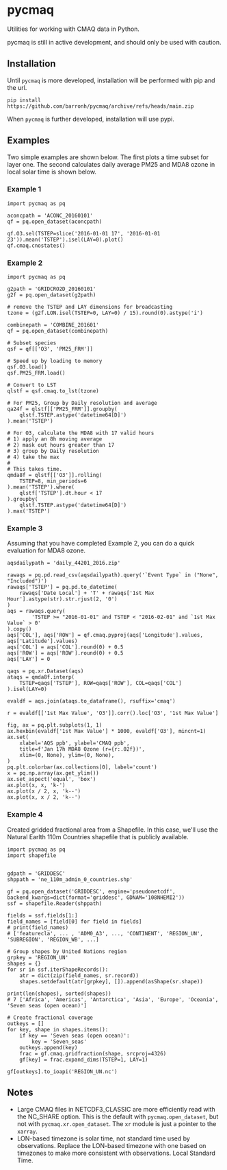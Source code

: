 # pycmaq
Utilities for working with CMAQ data in Python.

pycmaq is still in active development, and should only be used with caution.

## Installation

Until `pycmaq` is more developed, installation will be performed with pip and the url.

`pip install https://github.com/barronh/pycmaq/archive/refs/heads/main.zip`

When `pycmaq` is further developed, installation will use pypi.

## Examples

Two simple examples are shown below. The first plots a time subset
for layer one. The second calculates daily average PM25 and MDA8 ozone
in local solar time is shown below.

### Example 1

```
import pycmaq as pq

aconcpath = 'ACONC_20160101'
qf = pq.open_dataset(aconcpath)

qf.O3.sel(TSTEP=slice('2016-01-01 17', '2016-01-01 23')).mean('TSTEP').isel(LAY=0).plot()
qf.cmaq.cnostates()
```


### Example 2

```
import pycmaq as pq

g2path = 'GRIDCRO2D_20160101'
g2f = pq.open_dataset(g2path)

# remove the TSTEP and LAY dimensions for broadcasting
tzone = (g2f.LON.isel(TSTEP=0, LAY=0) / 15).round(0).astype('i')

combinepath = 'COMBINE_201601'
qf = pq.open_dataset(combinepath)

# Subset species
qsf = qf[['O3', 'PM25_FRM']]

# Speed up by loading to memory
qsf.O3.load()
qsf.PM25_FRM.load()

# Convert to LST
qlstf = qsf.cmaq.to_lst(tzone)

# For PM25, Group by Daily resolution and average
qa24f = qlstf[['PM25_FRM']].groupby(
	qlstf.TSTEP.astype('datetime64[D]')
).mean('TSTEP')

# For O3, calculate the MDA8 with 17 valid hours
# 1) apply an 8h moving average
# 2) mask out hours greater than 17
# 3) group by Daily resolution
# 4) take the max
#
# This takes time.
qmda8f = qlstf[['O3']].rolling(
    TSTEP=8, min_periods=6
).mean('TSTEP').where(
    qlstf['TSTEP'].dt.hour < 17
).groupby(
    qlstf.TSTEP.astype('datetime64[D]')
).max('TSTEP')
```


### Example 3

Assuming that you have completed Example 2, you can do a quick evaluation
for MDA8 ozone.

```
aqsdailypath = 'daily_44201_2016.zip'

rawaqs = pq.pd.read_csv(aqsdailypath).query('`Event Type` in ("None", "Included")')
rawaqs['TSTEP'] = pq.pd.to_datetime(
    rawaqs['Date Local'] + 'T' + rawaqs['1st Max Hour'].astype(str).str.rjust(2, '0')
)
aqs = rawaqs.query(
        'TSTEP >= "2016-01-01" and TSTEP < "2016-02-01" and `1st Max Value` > 0'
).copy()
aqs['COL'], aqs['ROW'] = qf.cmaq.pyproj(aqs['Longitude'].values, aqs['Latitude'].values)
aqs['COL'] = aqs['COL'].round(0) + 0.5
aqs['ROW'] = aqs['ROW'].round(0) + 0.5
aqs['LAY'] = 0

qaqs = pq.xr.Dataset(aqs)
ataqs = qmda8f.interp(
    TSTEP=qaqs['TSTEP'], ROW=qaqs['ROW'], COL=qaqs['COL']
).isel(LAY=0)

evaldf = aqs.join(ataqs.to_dataframe(), rsuffix='cmaq')

r = evaldf[['1st Max Value', 'O3']].corr().loc['O3', '1st Max Value']

fig, ax = pq.plt.subplots(1, 1)
ax.hexbin(evaldf['1st Max Value'] * 1000, evaldf['O3'], mincnt=1)
ax.set(
    xlabel='AQS ppb', ylabel='CMAQ ppb',
    title=f'Jan 17h MDA8 Ozone (r={r:.02f})',
    xlim=(0, None), ylim=(0, None),
)
pq.plt.colorbar(ax.collections[0], label='count')
x = pq.np.array(ax.get_ylim())
ax.set_aspect('equal', 'box')
ax.plot(x, x, 'k-')
ax.plot(x / 2, x, 'k--')
ax.plot(x, x / 2, 'k--')
```

### Example 4

Created gridded fractional area from a Shapefile. In this case, we'll use
the Natural Earlth 110m Countries shapefile that is publicly available.

```
import pycmaq as pq
import shapefile


gdpath = 'GRIDDESC'
shppath = 'ne_110m_admin_0_countries.shp'

gf = pq.open_dataset('GRIDDESC', engine='pseudonetcdf', backend_kwargs=dict(format='griddesc', GDNAM='108NHEMI2'))
ssf = shapefile.Reader(shppath)

fields = ssf.fields[1:] 
field_names = [field[0] for field in fields] 
# print(field_names)
# ['featurecla', ... , 'ADM0_A3', ..., 'CONTINENT', 'REGION_UN', 'SUBREGION', 'REGION_WB', ...]

# Group shapes by United Nations region
grpkey = 'REGION_UN'
shapes = {}
for sr in ssf.iterShapeRecords():
    atr = dict(zip(field_names, sr.record))
    shapes.setdefault(atr[grpkey], []).append(asShape(sr.shape))
    
print(len(shapes), sorted(shapes))
# 7 ['Africa', 'Americas', 'Antarctica', 'Asia', 'Europe', 'Oceania', 'Seven seas (open ocean)']

# Create fractional coverage
outkeys = []
for key, shape in shapes.items():
    if key == 'Seven seas (open ocean)':
        key = 'Seven_seas'
    outkeys.append(key)
    frac = gf.cmaq.gridfraction(shape, srcproj=4326)
    gf[key] = frac.expand_dims(TSTEP=1, LAY=1)

gf[outkeys].to_ioapi('REGION_UN.nc')
```

## Notes

* Large CMAQ files in NETCDF3_CLASSIC are more efficiently read with 
  the NC_SHARE option. This is the default with `pycmaq.open_dataset`,
  but not with `pycmaq.xr.open_dataset`. The `xr` module is just a
  pointer to the `xarray`.
* LON-based timezone is solar time, not standard time used by
  observations. Replace the LON-based timezone with one based on
  timezones to make more consistent with observations.
  Local Standard Time.
